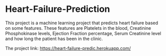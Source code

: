 # Heart-Failure-Prediction

This project is a machine learning project that predicts heart failure based on some features. These features are Platelets in the blood, Creatinine Phosphokinase levels, Ejection Fraction percentage, Serum Creatinine level and how long the patient has been in the clinic.

The project link: https://heart-failure-predic.herokuapp.com/
